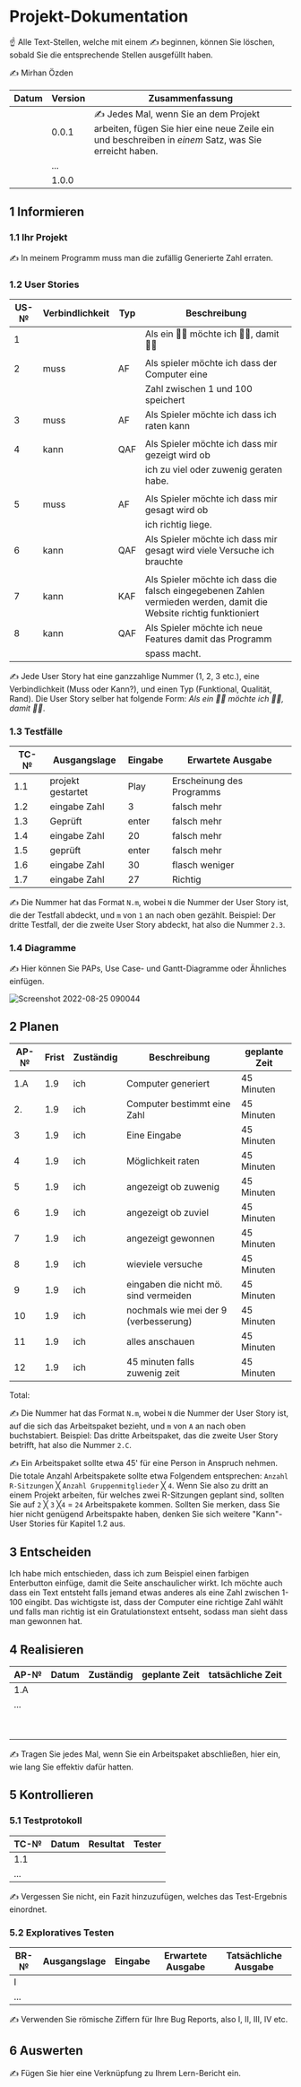 # Projekt-Dokumentation

☝️ Alle Text-Stellen, welche mit einem ✍️ beginnen, können Sie löschen, sobald Sie die entsprechende Stellen ausgefüllt haben.

✍️ Mirhan Özden

| Datum | Version | Zusammenfassung                                              |
| ----- | ------- | ------------------------------------------------------------ |
|       | 0.0.1   | ✍️ Jedes Mal, wenn Sie an dem Projekt arbeiten, fügen Sie hier eine neue Zeile ein und beschreiben in *einem* Satz, was Sie erreicht haben. |
|       | ...     |                                                              |
|       | 1.0.0   |                                                              |

## 1 Informieren

### 1.1 Ihr Projekt

✍️ In meinem Programm muss man die zufällig Generierte Zahl erraten.

### 1.2 User Stories

| US-№ | Verbindlichkeit | Typ  | Beschreibung                       |
| ---- | --------------- | ---- | ---------------------------------- |
| 1    |                 |      | Als ein 🤷‍♂️ möchte ich 🤷‍♂️, damit 🤷‍♂️ |
|      |                 |      |                                    |
| 2    |  muss           | AF   |Als spieler möchte ich dass der Computer eine|
|      |                 |      |   Zahl zwischen 1 und 100 speichert  |
|3     |  muss           | AF   |Als Spieler möchte ich dass ich raten kann|
|      |                 |      |
| 4    |   kann          | QAF  |Als Spieler möchte ich dass mir gezeigt wird ob|
|      |                 |      |   ich zu viel oder zuwenig geraten habe.|
|      |                 |      |
|  5   | muss            | AF   | Als Spieler möchte ich dass mir gesagt wird ob|
|      |                 |      |  ich richtig liege.  |
|  6   |     kann        | QAF  |Als Spieler möchte ich dass mir gesagt wird viele Versuche ich brauchte|                 
|      |                 |      |
|  7   |      kann       | KAF  | Als Spieler möchte ich dass die falsch eingegebenen Zahlen vermieden werden, damit die Website richtig funktioniert|
|  8   |     kann        | QAF  |Als Spieler möchte ich neue Features damit das Programm|
|      |                 |      |spass macht.                                           |


✍️ Jede User Story hat eine ganzzahlige Nummer (1, 2, 3 etc.), eine Verbindlichkeit (Muss oder Kann?), und einen Typ (Funktional, Qualität, Rand). Die User Story selber hat folgende Form: *Als ein 🤷‍♂️ möchte ich 🤷‍♂️, damit 🤷‍♂️*.

### 1.3 Testfälle

| TC-№ | Ausgangslage | Eingabe | Erwartete Ausgabe |
| ---- | ------------ | ------- | ----------------- |
| 1.1  |  projekt gestartet | Play| Erscheinung des Programms|
| 1.2  | eingabe Zahl |  3      |  falsch mehr      |
| 1.3  | Geprüft      | enter   |  falsch mehr      |
| 1.4  | eingabe Zahl | 20      |  falsch mehr      |
| 1.5  | geprüft      | enter   |  falsch mehr      |
| 1.6  | eingabe Zahl | 30      |  flasch weniger   |
| 1.7  | eingabe Zahl |  27     | Richtig           |


✍️ Die Nummer hat das Format `N.m`, wobei `N` die Nummer der User Story ist, die der Testfall abdeckt, und `m` von `1` an nach oben gezählt. Beispiel: Der dritte Testfall, der die zweite User Story abdeckt, hat also die Nummer `2.3`.

### 1.4 Diagramme

✍️ Hier können Sie PAPs, Use Case- und Gantt-Diagramme oder Ähnliches einfügen.




![Screenshot 2022-08-25 090044](https://user-images.githubusercontent.com/111046193/186597295-b20527dc-8f5d-432c-a5f8-5af200c65a3a.png)




## 2 Planen

| AP-№ | Frist | Zuständig | Beschreibung | geplante Zeit |
| ---- | ----- | --------- | ------------ | ------------- |
| 1.A  | 1.9   | ich       | Computer generiert        |   45 Minuten  |
| 2.   | 1.9   | ich       |  Computer bestimmt eine Zahl  |   45 Minuten  |
| 3    | 1.9   | ich       | Eine Eingabe             |   45 Minuten  |
| 4    | 1.9   | ich       | Möglichkeit raten             |   45 Minuten  |
| 5    | 1.9   | ich       |  angezeigt ob zuwenig             |   45 Minuten  |
| 6    | 1.9   | ich       |  angezeigt ob zuviel           |   45 Minuten  |
| 7    | 1.9   | ich       | angezeigt gewonnen             |   45 Minuten  |
| 8    | 1.9   | ich       | wieviele versuche             |   45 Minuten  |
| 9    | 1.9   | ich       |  eingaben die nicht mö. sind vermeiden            |   45 Minuten  |
| 10   | 1.9   | ich       |   nochmals wie mei der 9 (verbesserung)           |   45 Minuten  |
| 11   | 1.9   | ich       |   alles anschauen           |   45 Minuten  |
| 12   | 1.9   | ich       |   45 minuten falls zuwenig zeit           |   45 Minuten  |

Total: 

✍️ Die Nummer hat das Format `N.m`, wobei `N` die Nummer der User Story ist, auf die sich das Arbeitspaket bezieht, und `m` von `A` an nach oben buchstabiert. Beispiel: Das dritte Arbeitspaket, das die zweite User Story betrifft, hat also die Nummer `2.C`.

✍️ Ein Arbeitspaket sollte etwa 45' für eine Person in Anspruch nehmen. Die totale Anzahl Arbeitspakete sollte etwa Folgendem entsprechen: `Anzahl R-Sitzungen` ╳ `Anzahl Gruppenmitglieder` ╳ `4`. Wenn Sie also zu dritt an einem Projekt arbeiten, für welches zwei R-Sitzungen geplant sind, sollten Sie auf `2` ╳ `3` ╳`4` = `24` Arbeitspakete kommen. Sollten Sie merken, dass Sie hier nicht genügend Arbeitspakte haben, denken Sie sich weitere "Kann"-User Stories für Kapitel 1.2 aus.

## 3 Entscheiden

Ich habe mich entschieden, dass ich zum Beispiel einen farbigen Enterbutton einfüge, damit die Seite anschaulicher wirkt. Ich möchte auch dass ein Text entsteht falls jemand etwas anderes als eine Zahl zwischen 1-100 eingibt. Das wichtigste ist, dass der Computer eine richtige Zahl wählt und falls man richtig ist ein Gratulationstext entseht, sodass man sieht dass man gewonnen hat.

## 4 Realisieren

| AP-№ | Datum | Zuständig | geplante Zeit | tatsächliche Zeit |
| ---- | ----- | --------- | ------------- | ----------------- |
| 1.A  |       |           |               |                   |
| ...  |       |           |               |                   |
|      |       |           |               |                   |
|      |       |           |               |                   |
|      |       |           |               |                   |
|      |       |           |               |                   |
|      |       |           |               |                   |
|      |       |           |               |                   |
|      |       |           |               |                   |
|      |       |           |               |                   |







✍️ Tragen Sie jedes Mal, wenn Sie ein Arbeitspaket abschließen, hier ein, wie lang Sie effektiv dafür hatten.

## 5 Kontrollieren

### 5.1 Testprotokoll

| TC-№ | Datum | Resultat | Tester |
| ---- | ----- | -------- | ------ |
| 1.1  |       |          |        |
| ...  |       |          |        |

✍️ Vergessen Sie nicht, ein Fazit hinzuzufügen, welches das Test-Ergebnis einordnet.

### 5.2 Exploratives Testen

| BR-№ | Ausgangslage | Eingabe | Erwartete Ausgabe | Tatsächliche Ausgabe |
| ---- | ------------ | ------- | ----------------- | -------------------- |
| I    |              |         |                   |                      |
| ...  |              |         |                   |                      |

✍️ Verwenden Sie römische Ziffern für Ihre Bug Reports, also I, II, III, IV etc.

## 6 Auswerten

✍️ Fügen Sie hier eine Verknüpfung zu Ihrem Lern-Bericht ein.
